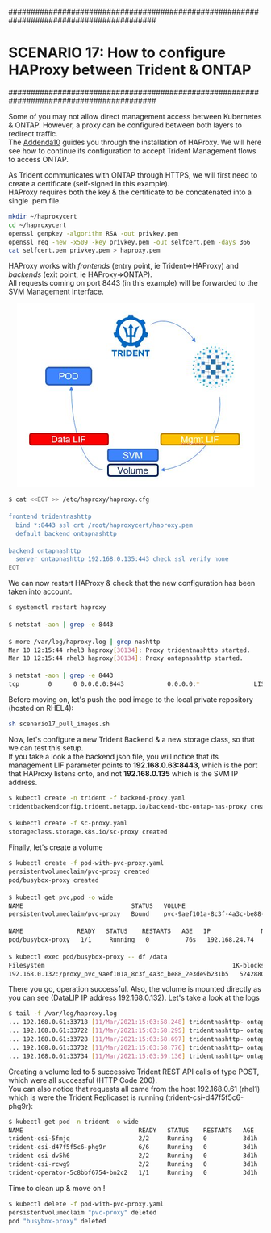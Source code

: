 #########################################################################################
# SCENARIO 17: How to configure HAProxy between Trident & ONTAP
#########################################################################################

Some of you may not allow direct management access between Kubernetes & ONTAP. However, a proxy can be configured between both layers to redirect traffic.  
The [Addenda10](../../Addendum/Addenda10) guides you through the installation of HAProxy. We will here see how to continue its configuration to accept Trident Management flows to access ONTAP.  

As Trident communicates with ONTAP through HTTPS, we will first need to create a certificate (self-signed in this example).  
HAProxy requires both the key & the certificate to be concatenated into a single .pem file.  

```bash
mkdir ~/haproxycert
cd ~/haproxycert
openssl genpkey -algorithm RSA -out privkey.pem
openssl req -new -x509 -key privkey.pem -out selfcert.pem -days 366
cat selfcert.pem privkey.pem > haproxy.pem
```

HAProxy works with _frontends_ (entry point, ie Trident=>HAProxy) and _backends_ (exit point, ie HAProxy=>ONTAP).  
All requests coming on port 8443 (in this example) will be forwarded to the SVM Management Interface.

<p align="center"><img src="Images/scenario17.jpg"></p>

```bash
$ cat <<EOT >> /etc/haproxy/haproxy.cfg

frontend tridentnashttp
  bind *:8443 ssl crt /root/haproxycert/haproxy.pem
  default_backend ontapnashttp

backend ontapnashttp
  server ontapnashttp 192.168.0.135:443 check ssl verify none
EOT
```

We can now restart HAProxy & check that the new configuration has been taken into account.

```bash
$ systemctl restart haproxy

$ netstat -aon | grep -e 8443 

$ more /var/log/haproxy.log | grep nashttp
Mar 10 12:15:44 rhel3 haproxy[30134]: Proxy tridentnashttp started.
Mar 10 12:15:44 rhel3 haproxy[30134]: Proxy ontapnashttp started.

$ netstat -aon | grep -e 8443 
tcp        0      0 0.0.0.0:8443            0.0.0.0:*               LISTEN      off (0.00/0/0)
```

Before moving on, let's push the pod image to the local private repository (hosted on RHEL4):

```bash
sh scenario17_pull_images.sh
```

Now, let's configure a new Trident Backend & a new storage class, so that we can test this setup.  
If you take a look a the backend json file, you will notice that its management LIF parameter points to **192.168.0.63:8443**, which is the port that HAProxy listens onto, and not **192.168.0.135** which is the SVM IP address.  

```bash
$ kubectl create -n trident -f backend-proxy.yaml
tridentbackendconfig.trident.netapp.io/backend-tbc-ontap-nas-proxy created

$ kubectl create -f sc-proxy.yaml
storageclass.storage.k8s.io/sc-proxy created
```

Finally, let's create a volume

```bash
$ kubectl create -f pod-with-pvc-proxy.yaml
persistentvolumeclaim/pvc-proxy created
pod/busybox-proxy created

$ kubectl get pvc,pod -o wide
NAME                              STATUS   VOLUME                                     CAPACITY   ACCESS MODES   STORAGECLASS   AGE
persistentvolumeclaim/pvc-proxy   Bound    pvc-9aef101a-8c3f-4a3c-be88-2e3de9b231b5   5Gi        RWX            sc-proxy       34s

NAME               READY   STATUS    RESTARTS   AGE   IP              NODE    NOMINATED NODE   READINESS GATES
pod/busybox-proxy   1/1     Running   0          76s   192.168.24.74   rhel3   <none>           <none>

$ kubectl exec pod/busybox-proxy -- df /data
Filesystem                                                    1K-blocks  Used Available Use% Mounted on
192.168.0.132:/proxy_pvc_9aef101a_8c3f_4a3c_be88_2e3de9b231b5   5242880   192   5242688   1% /data
```

There you go, operation successful. Also, the volume is mounted directly as you can see (DataLIP IP address 192.168.0.132).
Let's take a look at the logs

```bash
$ tail -f /var/log/haproxy.log
... 192.168.0.61:33718 [11/Mar/2021:15:03:58.248] tridentnashttp~ ontapnashttp/ontapnashttp 2/0/1/42/45 200 451 - - ---- 1/1/0/1/0 0/0 "POST /servlets/netapp.servlets.admin.XMLrequest_filer HTTP/1.1"
... 192.168.0.61:33722 [11/Mar/2021:15:03:58.295] tridentnashttp~ ontapnashttp/ontapnashttp 2/0/1/397/400 200 403 - - ---- 2/2/0/1/0 0/0 "POST /servlets/netapp.servlets.admin.XMLrequest_filer HTTP/1.1"
... 192.168.0.61:33728 [11/Mar/2021:15:03:58.697] tridentnashttp~ ontapnashttp/ontapnashttp 1/0/2/74/77 200 816 - - ---- 3/3/0/1/0 0/0 "POST /servlets/netapp.servlets.admin.XMLrequest_filer HTTP/1.1"
... 192.168.0.61:33732 [11/Mar/2021:15:03:58.776] tridentnashttp~ ontapnashttp/ontapnashttp 1/0/2/357/360 200 403 - - ---- 4/4/0/1/0 0/0 "POST /servlets/netapp.servlets.admin.XMLrequest_filer HTTP/1.1"
... 192.168.0.61:33734 [11/Mar/2021:15:03:59.136] tridentnashttp~ ontapnashttp/ontapnashttp 2/0/1/53/57 200 9032 - - ---- 5/5/0/1/0 0/0 "POST /servlets/netapp.servlets.admin.XMLrequest_filer HTTP/1.1"
```

Creating a volume led to 5 successive Trident REST API calls of type POST, which were all successful (HTTP Code 200).  
You can also notice that requests all came from the host 192.168.0.61 (rhel1) which is were the Trident Replicaset is running (trident-csi-d47f5f5c6-phg9r):  

```bash
$ kubectl get pod -n trident -o wide
NAME                                READY   STATUS    RESTARTS   AGE    IP              NODE    NOMINATED NODE   READINESS GATES
trident-csi-5fmjq                   2/2     Running   0          3d1h   192.168.0.62    rhel2   <none>           <none>
trident-csi-d47f5f5c6-phg9r         6/6     Running   0          3d1h   192.168.24.37   rhel1   <none>           <none>
trident-csi-dv5h6                   2/2     Running   0          3d1h   192.168.0.63    rhel3   <none>           <none>
trident-csi-rcwg9                   2/2     Running   0          3d1h   192.168.0.61    rhel1   <none>           <none>
trident-operator-5c8bbf6754-bn2c2   1/1     Running   0          3d1h   192.168.24.36   rhel1   <none>           <none>
```

Time to clean up & move on !

```bash
$ kubectl delete -f pod-with-pvc-proxy.yaml
persistentvolumeclaim "pvc-proxy" deleted
pod "busybox-proxy" deleted
```
